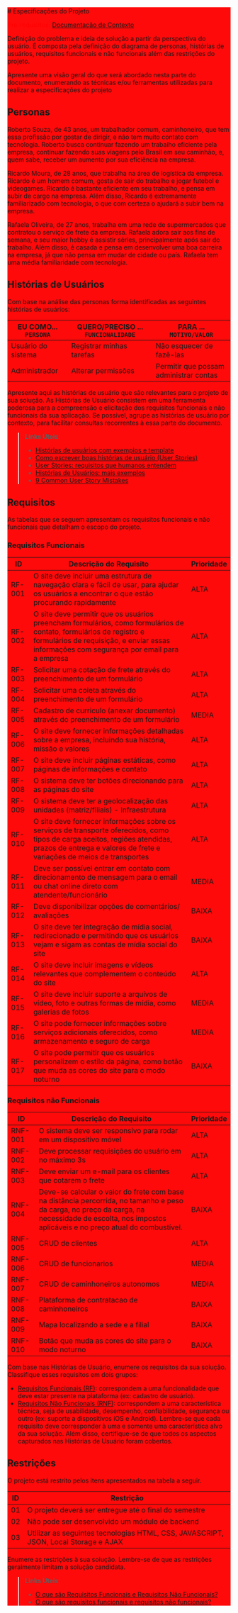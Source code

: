 <div style="background-color: #ff0a0a">
# Especificações do Projeto

<span style="color:red">Pré-requisitos: <a href="1-Documentação de Contexto.md"> Documentação de Contexto</a></span>

Definição do problema e ideia de solução a partir da perspectiva do usuário. É composta pela definição do  diagrama de personas, histórias de usuários, requisitos funcionais e não funcionais além das restrições do projeto.

Apresente uma visão geral do que será abordado nesta parte do documento, enumerando as técnicas e/ou ferramentas utilizadas para realizar a especificações do projeto

## Personas

Roberto Souza, de 43 anos, um trabalhador comum, caminhoneiro, que tem essa profissão por gostar de dirigir, e não tem muito contato com tecnologia. Roberto busca continuar fazendo um trabalho eficiente pela empresa, continuar fazendo suas viagens pelo Brasil em seu caminhão, e, quem sabe, receber um aumento por sua eficiência na empresa. 

Ricardo Moura, de 28 anos, que trabalha na área de logística da empresa. Ricardo é um homem comum, gosta de sair do trabalho e jogar futebol e videogames. Ricardo é bastante eficiente em seu trabalho, e pensa em subir de cargo na empresa. Além disso, Ricardo é extremamente familiarizado com tecnologia, o que com certeza o ajudará a subir bem na empresa. 

Rafaela Oliveira, de 27 anos, trabalha em uma rede de supermercados que contratou o serviço de frete da empresa. Rafaela adora sair aos fins de semana, e seu maior hobby é assistir séries, principalmente após sair do trabalho. Além disso, é casada e pensa em desenvolver uma boa carreira na empresa, já que não pensa em mudar de cidade ou país. Rafaela tem uma média familiaridade com tecnologia. 

## Histórias de Usuários

Com base na análise das personas forma identificadas as seguintes histórias de usuários:

|EU COMO... `PERSONA`| QUERO/PRECISO ... `FUNCIONALIDADE` |PARA ... `MOTIVO/VALOR`                 |
|--------------------|------------------------------------|----------------------------------------|
|Usuário do sistema  | Registrar minhas tarefas           | Não esquecer de fazê-las               |
|Administrador       | Alterar permissões                 | Permitir que possam administrar contas |

Apresente aqui as histórias de usuário que são relevantes para o projeto de sua solução. As Histórias de Usuário consistem em uma ferramenta poderosa para a compreensão e elicitação dos requisitos funcionais e não funcionais da sua aplicação. Se possível, agrupe as histórias de usuário por contexto, para facilitar consultas recorrentes à essa parte do documento.

> **Links Úteis**:
> - [Histórias de usuários com exemplos e template](https://www.atlassian.com/br/agile/project-management/user-stories)
> - [Como escrever boas histórias de usuário (User Stories)](https://medium.com/vertice/como-escrever-boas-users-stories-hist%C3%B3rias-de-usu%C3%A1rios-b29c75043fac)
> - [User Stories: requisitos que humanos entendem](https://www.luiztools.com.br/post/user-stories-descricao-de-requisitos-que-humanos-entendem/)
> - [Histórias de Usuários: mais exemplos](https://www.reqview.com/doc/user-stories-example.html)
> - [9 Common User Story Mistakes](https://airfocus.com/blog/user-story-mistakes/)

## Requisitos

As tabelas que se seguem apresentam os requisitos funcionais e não funcionais que detalham o escopo do projeto.

### Requisitos Funcionais

|ID    | Descrição do Requisito  | Prioridade |
|------|-----------------------------------------|----|
|RF-001| O site deve incluir uma estrutura de navegação clara e fácil de usar, para ajudar os usuários a encontrar o que estão procurando rapidamente | ALTA | 
|RF-002| O site deve permitir que os usuários preencham formulários, como formulários de contato, formulários de registro e formulários de requisição, e enviar essas informações com segurança por email para a empresa   | ALTA |
|RF-003|Solicitar uma cotação de frete através do preenchimento de um formulário | ALTA |
|RF-004|Solicitar uma coleta através do preenchimento de um formulário | ALTA |
|RF-005|Cadastro de curriculo (anexar documento) através do preenchimento de um formulário | MEDIA |
|RF-006|O site deve fornecer informações detalhadas sobre a empresa, incluindo sua história, missão e valores | ALTA |
|RF-007|O site deve incluir páginas estáticas, como páginas de informações e contato | ALTA |
|RF-008|O sistema deve ter botões direcionando para as páginas do site | ALTA |
|RF-009|O sistema deve ter a geolocalização das unidades (matriz/filiais) - Infraestrutura | ALTA |
|RF-010|O site deve fornecer informações sobre os serviços de transporte oferecidos, como tipos de carga aceitos, regiões atendidas, prazos de entrega e valores de frete e variações de meios de transportes | ALTA |
|RF-011|Deve ser possível entrar em contato com direcionamento de mensagem para o email ou chat online direto com atendente/funcionário | MEDIA |
|RF-012|Deve disponibilizar opções de comentários/ avaliações | BAIXA |
|RF-013|O site deve ter integração de mídia social, redirecionado e permitindo que os usuários vejam e sigam as contas de mídia social do site | BAIXA |
|RF-014|O site deve incluir imagens e vídeos relevantes que complementem o conteúdo do site | ALTA |
|RF-015|O site deve incluir suporte a arquivos de vídeo, foto e outras formas de mídia, como galerias de fotos | MEDIA |
|RF-016|O site pode fornecer informações sobre serviços adicionais oferecidos, como armazenamento e seguro de carga | MEDIA |
|RF-017|O site pode permitir que os usuários personalizem o estilo da página, como botão que muda as cores do site para o modo noturno | BAIXA |


### Requisitos não Funcionais

|ID     | Descrição do Requisito  |Prioridade |
|-------|-------------------------|----|
|RNF-001| O sistema deve ser responsivo para rodar em um dispositivo móvel | ALTA | 
|RNF-002| Deve processar requisições do usuário em no máximo 3s |  ALTA |
|RNF-003| Deve enviar um e-mail para os clientes que cotarem o frete |  ALTA |
|RNF-004| Deve-se calcular o valor do frete com base na distância percorrida, no tamanho e peso da carga, no preço da carga, na necessidade de escolta, nos impostos aplicáveis e no preço atual do combustível. |  BAIXA |
|RNF-005| CRUD de clientes |  ALTA |
|RNF-006| CRUD de funcionarios |  MEDIA |
|RNF-007| CRUD de caminhoneiros autonomos |  MEDIA |
|RNF-008| Plataforma de contratacao de caminhoneiros |  BAIXA |
|RNF-009| Mapa localizando a sede e a filial |  BAIXA |
|RNF-010| Botão que muda as cores do site para o modo noturno |  BAIXA |


Com base nas Histórias de Usuário, enumere os requisitos da sua solução. Classifique esses requisitos em dois grupos:

- [Requisitos Funcionais
 (RF)](https://pt.wikipedia.org/wiki/Requisito_funcional):
 correspondem a uma funcionalidade que deve estar presente na
  plataforma (ex: cadastro de usuário).
- [Requisitos Não Funcionais
  (RNF)](https://pt.wikipedia.org/wiki/Requisito_n%C3%A3o_funcional):
  correspondem a uma característica técnica, seja de usabilidade,
  desempenho, confiabilidade, segurança ou outro (ex: suporte a
  dispositivos iOS e Android).
Lembre-se que cada requisito deve corresponder à uma e somente uma
característica alvo da sua solução. Além disso, certifique-se de que
todos os aspectos capturados nas Histórias de Usuário foram cobertos.

## Restrições

O projeto está restrito pelos itens apresentados na tabela a seguir.

|ID| Restrição                                             |
|--|-------------------------------------------------------|
|01| O projeto deverá ser entregue até o final do semestre |
|02| Não pode ser desenvolvido um módulo de backend        |
|03| Utilizar as seguintes tecnologias HTML, CSS, JAVASCRIPT, JSON, Local Storage e AJAX|


Enumere as restrições à sua solução. Lembre-se de que as restrições geralmente limitam a solução candidata.

> **Links Úteis**:
> - [O que são Requisitos Funcionais e Requisitos Não Funcionais?](https://codificar.com.br/requisitos-funcionais-nao-funcionais/)
> - [O que são requisitos funcionais e requisitos não funcionais?](https://analisederequisitos.com.br/requisitos-funcionais-e-requisitos-nao-funcionais-o-que-sao/)
</div>
